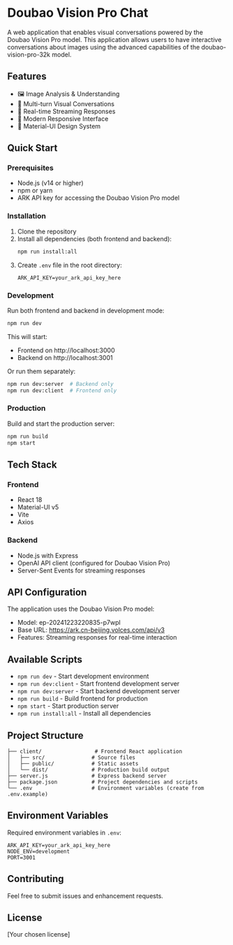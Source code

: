 # Doubao Vision Pro Chat

A web application that enables visual conversations powered by the Doubao Vision Pro model. This application allows users to have interactive conversations about images using the advanced capabilities of the doubao-vision-pro-32k model.

## Features

- 🖼️ Image Analysis & Understanding
- 💬 Multi-turn Visual Conversations
- 🔄 Real-time Streaming Responses
- 📱 Modern Responsive Interface
- 🎨 Material-UI Design System

## Quick Start

### Prerequisites

- Node.js (v14 or higher)
- npm or yarn
- ARK API key for accessing the Doubao Vision Pro model

### Installation

1. Clone the repository
2. Install all dependencies (both frontend and backend):
   ```bash
   npm run install:all
   ```
3. Create `.env` file in the root directory:
   ```
   ARK_API_KEY=your_ark_api_key_here
   ```

### Development

Run both frontend and backend in development mode:
```bash
npm run dev
```

This will start:
- Frontend on http://localhost:3000
- Backend on http://localhost:3001

Or run them separately:
```bash
npm run dev:server  # Backend only
npm run dev:client  # Frontend only
```

### Production

Build and start the production server:
```bash
npm run build
npm start
```

## Tech Stack

### Frontend
- React 18
- Material-UI v5
- Vite
- Axios

### Backend
- Node.js with Express
- OpenAI API client (configured for Doubao Vision Pro)
- Server-Sent Events for streaming responses

## API Configuration

The application uses the Doubao Vision Pro model:
- Model: ep-20241223220835-p7wpl
- Base URL: https://ark.cn-beijing.volces.com/api/v3
- Features: Streaming responses for real-time interaction

## Available Scripts

- `npm run dev` - Start development environment
- `npm run dev:client` - Start frontend development server
- `npm run dev:server` - Start backend development server
- `npm run build` - Build frontend for production
- `npm start` - Start production server
- `npm run install:all` - Install all dependencies

## Project Structure

```
├── client/                 # Frontend React application
│   ├── src/               # Source files
│   ├── public/            # Static assets
│   └── dist/              # Production build output
├── server.js              # Express backend server
├── package.json           # Project dependencies and scripts
└── .env                   # Environment variables (create from .env.example)
```

## Environment Variables

Required environment variables in `.env`:
```
ARK_API_KEY=your_ark_api_key_here
NODE_ENV=development
PORT=3001
```

## Contributing

Feel free to submit issues and enhancement requests.

## License

[Your chosen license]
